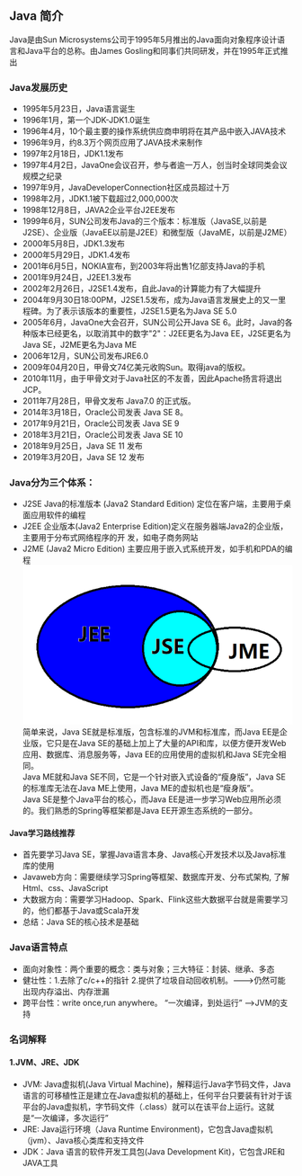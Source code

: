 ## Java 简介
Java是由Sun Microsystems公司于1995年5月推出的Java面向对象程序设计语言和Java平台的总称。由James Gosling和同事们共同研发，并在1995年正式推出

### Java发展历史
- 1995年5月23日，Java语言诞生
- 1996年1月，第一个JDK-JDK1.0诞生
- 1996年4月，10个最主要的操作系统供应商申明将在其产品中嵌入JAVA技术
- 1996年9月，约8.3万个网页应用了JAVA技术来制作
- 1997年2月18日，JDK1.1发布
- 1997年4月2日，JavaOne会议召开，参与者逾一万人，创当时全球同类会议规模之纪录
- 1997年9月，JavaDeveloperConnection社区成员超过十万
- 1998年2月，JDK1.1被下载超过2,000,000次
- 1998年12月8日，JAVA2企业平台J2EE发布
- 1999年6月，SUN公司发布Java的三个版本：标准版（JavaSE,以前是J2SE）、企业版（JavaEE以前是J2EE）和微型版（JavaME，以前是J2ME）
- 2000年5月8日，JDK1.3发布
- 2000年5月29日，JDK1.4发布
- 2001年6月5日，NOKIA宣布，到2003年将出售1亿部支持Java的手机
- 2001年9月24日，J2EE1.3发布
- 2002年2月26日，J2SE1.4发布，自此Java的计算能力有了大幅提升
- 2004年9月30日18:00PM，J2SE1.5发布，成为Java语言发展史上的又一里程碑。为了表示该版本的重要性，J2SE1.5更名为Java SE 5.0
- 2005年6月，JavaOne大会召开，SUN公司公开Java SE 6。此时，Java的各种版本已经更名，以取消其中的数字"2"：J2EE更名为Java EE，J2SE更名为Java SE，J2ME更名为Java ME
- 2006年12月，SUN公司发布JRE6.0
- 2009年04月20日，甲骨文74亿美元收购Sun。取得java的版权。
- 2010年11月，由于甲骨文对于Java社区的不友善，因此Apache扬言将退出JCP。
- 2011年7月28日，甲骨文发布 Java7.0 的正式版。
- 2014年3月18日，Oracle公司发表 Java SE 8。
- 2017年9月21日，Oracle公司发表 Java SE 9
- 2018年3月21日，Oracle公司发表 Java SE 10
- 2018年9月25日，Java SE 11 发布
- 2019年3月20日，Java SE 12 发布

### Java分为三个体系：
- J2SE Java的标准版本 (Java2 Standard Edition) 定位在客户端，主要用于桌面应用软件的编程
- J2EE 企业版本(Java2 Enterprise Edition)定义在服务器端Java2的企业版，主要用于分布式网络程序的开 发，如电子商务网站
- J2ME (Java2 Micro Edition) 主要应用于嵌入式系统开发，如手机和PDA的编程
<img src="..\..\..\img\Java教程\Java入门\J2SE-J2EE-J2ME.png" /><br>
简单来说，Java SE就是标准版，包含标准的JVM和标准库，而Java EE是企业版，它只是在Java SE的基础上加上了大量的API和库，以便方便开发Web应用、数据库、消息服务等，Java EE的应用使用的虚拟机和Java SE完全相同。<br>
Java ME就和Java SE不同，它是一个针对嵌入式设备的“瘦身版”，Java SE的标准库无法在Java ME上使用，Java ME的虚拟机也是“瘦身版”。<br>
Java SE是整个Java平台的核心，而Java EE是进一步学习Web应用所必须的。我们熟悉的Spring等框架都是Java EE开源生态系统的一部分。<br>

#### Java学习路线推荐
- 首先要学习Java SE，掌握Java语言本身、Java核心开发技术以及Java标准库的使用
- Javaweb方向：需要继续学习Spring等框架、数据库开发、分布式架构, 了解Html、css、JavaScript
- 大数据方向：需要学习Hadoop、Spark、Flink这些大数据平台就是需要学习的，他们都基于Java或Scala开发
- 总结：Java SE的核心技术是基础

### Java语言特点
- 面向对象性：两个重要的概念：类与对象；三大特征：封装、继承、多态<br>
- 健壮性：1.去除了c/c++的指针 2.提供了垃圾自动回收机制。--->仍然可能出现内存溢出、内存泄漏<br>
- 跨平台性：write once,run anywhere。 “一次编译，到处运行”  -->JVM的支持<br>

### 名词解释
#### 1.JVM、JRE、JDK
- JVM: Java虚拟机(Java Virtual Machine)，解释运行Java字节码文件，Java语言的可移植性正是建立在Java虚拟机的基础上，任何平台只要装有针对于该平台的Java虚拟机，字节码文件（.class）就可以在该平台上运行。这就是“一次编译，多次运行”
- JRE: Java运行环境（Java Runtime Environment)，它包含Java虚拟机（jvm）、Java核心类库和支持文件
- JDK：Java 语言的软件开发工具包(Java Development Kit)，它包含JRE和JAVA工具



